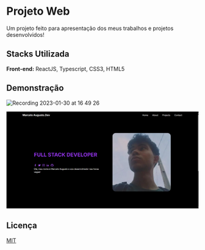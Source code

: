 # Projeto Web

Um projeto feito para apresentação dos meus trabalhos e projetos desenvolvidos!

## Stacks Utilizada

**Front-end:** ReactJS, Typescript, CSS3, HTML5

## Demonstração

![Recording 2023-01-30 at 16 49 26](https://user-images.githubusercontent.com/77033790/215582174-20312a90-83d1-408b-b215-b1dacc7a629a.gif)
 
![Home Page](image.png)

## Licença

[MIT](https://choosealicense.com/licenses/mit/)

